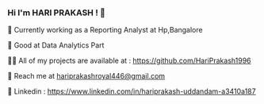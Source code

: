 ### Hi I'm HARI PRAKASH ! 👋

🔭 Currently working as a Reporting Analyst at Hp,Bangalore

👯 Good at Data Analytics Part

👨‍💻 All of my projects are available at : https://github.com/HariPrakash1996

💬 Reach me at hariprakashroyal446@gmail.com

🧠 Linkedin : https://www.linkedin.com/in/hariprakash-uddandam-a3410a187
